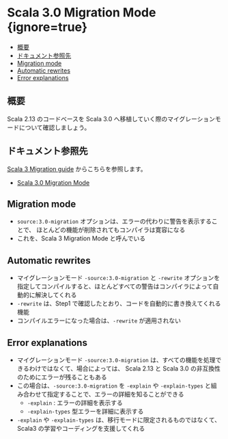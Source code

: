 # Scala 3.0 Migration Mode {ignore=true}

<!-- @import "[TOC]" {cmd="toc" depthFrom=1 depthTo=6 orderedList=false} -->

<!-- code_chunk_output -->

- [概要](#概要)
- [ドキュメント参照先](#ドキュメント参照先)
- [Migration mode](#migration-mode)
- [Automatic rewrites](#automatic-rewrites)
- [Error explanations](#error-explanations)

<!-- /code_chunk_output -->


## 概要

Scala 2.13 のコードベースを Scala 3.0 へ移植していく際のマイグレーションモードについて確認しましょう。

## ドキュメント参照先

[Scala 3 Migration guide](https://scalacenter.github.io/scala-3-migration-guide/) からこちらを参照します。

- [Scala 3.0 Migration Mode](https://scalacenter.github.io/scala-3-migration-guide/docs/scala-3-migration-mode.html)


## Migration mode

- `source:3.0-migration` オプションは、エラーの代わりに警告を表示することで、 ほとんどの機能が削除されてもコンパイラは寛容になる
- これを、Scala 3 Migration Mode と呼んでいる

## Automatic rewrites

- マイグレーションモード `-source:3.0-migration` と `-rewrite` オプションを指定してコンパイルすると、ほとんどすべての警告はコンパイラによって自動的に解決してくれる
- `-rewrite` は、Step1 で確認したとおり、コードを自動的に書き換えてくれる機能
- コンパイルエラーになった場合は、`-rewrite` が適用されない

## Error explanations

- マイグレーションモード `-source:3.0-migration` は、すべての機能を処理できるわけではなくて、場合によっては、 Scala 2.13 と Scala 3.0 の非互換性のためにエラーが残ることもある
- この場合は、`-source:3.0-migration` を `-explain` や `-explain-types` と組み合わせて指定することで、エラーの詳細を知ることができる
  - `-explain` : エラーの詳細を表示する
  - `-explain-types` 型エラーを詳細に表示する
- `-explain` や `-explain-types` は、移行モードに限定されるものではなくて、Scala3 の学習やコーディングを支援してくれる

